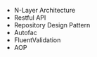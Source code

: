 - N-Layer Architecture
- Restful API
- Repository Design Pattern
- Autofac 
- FluentValidation 
- AOP
